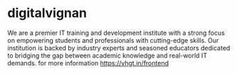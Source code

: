 # digitalvignan
We are a premier IT training and development institute with a strong focus on empowering students and professionals with cutting-edge skills. Our institution is backed by industry experts and seasoned educators dedicated to bridging the gap between academic knowledge and real-world IT demands. for more information  https://vhgt.in/frontend
